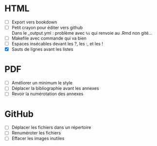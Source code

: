 # HTML
- [ ] Export vers bookdown
- [ ] Petit crayon pour éditer vers github  
Dans le _output.yml : problème avec `%s` qui renvoie au .Rmd non gité...
- [ ] Makefile avec commande qui va bien
- [ ] Espaces insécables devant les ?, les :, et les !
- [X] Sauts de lignes avant les listes

# PDF
- [ ] Améliorer un minimum le style
- [ ] Déplacer la bibliographie avant les annexes
- [ ] Revoir la numérotation des annexes

# GitHub
- [ ] Déplacer les fichiers dans un répertoire
- [ ] Renuméroter les fichiers
- [ ] Effacer les images inutiles
